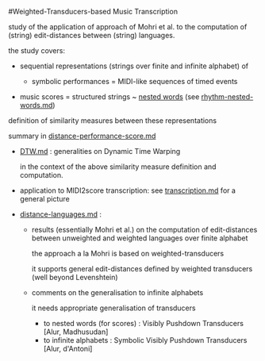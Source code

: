 #Weighted-Transducers-based Music Transcription

study of the application of approach of Mohri et al. to the computation of (string) edit-distances between (string) languages.

the study covers:
- sequential representations (strings over finite and infinite alphabet) of
  
  - symbolic performances = MIDI-like sequences of timed events
- music scores = structured strings ~ [nested words](https://www.cis.upenn.edu/~alur/nw.html) (see [rhythm-nested-words.md](rhythm-nested-words.md))
  
definition of similarity measures between these representations
  
summary in [distance-performance-score.md](distance-performance-score.md)
  
- [DTW.md](DTW.md) : generalities on Dynamic Time Warping 

  in the context of the above similarity measure definition and computation.

- application to MIDI2score transcription: 
  see [transcription.md](transcription.md) for a general picture


- [distance-languages.md](distance-languages.md) : 

  - results (essentially Mohri et al.) on the computation of edit-distances between unweighted and weighted languages over finite alphabet 

    the approach a la Mohri is based on weighted-transducers
    
    it supports general edit-distances defined by weighted transducers (well beyond Levenshtein)

  - comments on the generalisation to infinite alphabets

    it needs appropriate generalisation of transducers 
    - to nested words (for scores) : Visibly Pushdown Transducers [Alur, Madhusudan]
    - to infinite alphabets : Symbolic Visibly Pushdown Transducers [Alur, d'Antoni]




